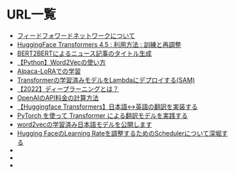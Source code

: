 # URL一覧
- [フィードフォワードネットワークについて](https://yhayato1320.hatenablog.com/entry/2021/01/25/152827)
- [HuggingFace Transformers 4.5 : 利用方法 : 訓練と再調整](https://torch.classcat.com/2021/05/11/huggingface-transformers-4-5-training/)
- [BERT2BERTによるニュース記事のタイトル生成](https://qiita.com/m__k/items/30cea9efba495b13fbd2)
- [【Python】Word2Vecの使い方](https://qiita.com/kenta1984/items/93b64768494f971edf86)
- [Alpaca-LoRAでの学習](https://note.com/masa_kazama/n/nabaa6dfec741)
- [Transformerの学習済みモデルをLambdaにデプロイする(SAM)](https://nagomi-informal.net/archives/709)
- [【2022】ディープラーニングとは？](https://jp.morgenrot.cloud/blog/kinds-of-deep-learning/)
- [OpenAIのAPI料金の計算方法](https://zenn.dev/umi_mori/books/chatbot-chatgpt/viewer/how_to_calculate_openai_api_prices)
- [【Huggingface Transformers】日本語↔英語の翻訳を実装する](https://tt-tsukumochi.com/archives/7540)
- [PyTorch を使って Transformer による翻訳モデルを実践する](https://www.dskomei.com/entry/2021/05/24/165158)
- [word2vecの学習済み日本語モデルを公開します](https://aial.shiroyagi.co.jp/2017/02/japanese-word2vec-model-builder/)
- [Hugging FaceのLearning Rateを調整するためのSchedulerについて深堀する](https://dev.classmethod.jp/articles/huggingface-usage-scheluder-type/)
- []()
- []()
- []()